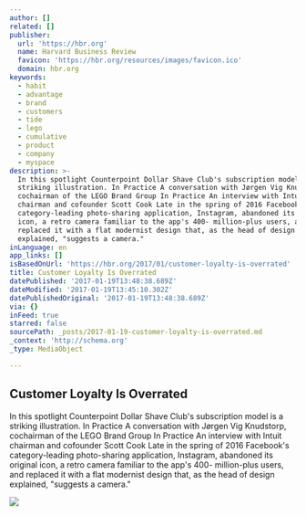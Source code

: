 ```yaml
---
author: []
related: []
publisher:
  url: 'https://hbr.org'
  name: Harvard Business Review
  favicon: 'https://hbr.org/resources/images/favicon.ico'
  domain: hbr.org
keywords:
  - habit
  - advantage
  - brand
  - customers
  - tide
  - lego
  - cumulative
  - product
  - company
  - myspace
description: >-
  In this spotlight Counterpoint Dollar Shave Club's subscription model is a
  striking illustration. In Practice A conversation with Jørgen Vig Knudstorp,
  cochairman of the LEGO Brand Group In Practice An interview with Intuit
  chairman and cofounder Scott Cook Late in the spring of 2016 Facebook's
  category-leading photo-sharing application, Instagram, abandoned its original
  icon, a retro camera familiar to the app's 400- million-plus users, and
  replaced it with a flat modernist design that, as the head of design
  explained, "suggests a camera."
inLanguage: en
app_links: []
isBasedOnUrl: 'https://hbr.org/2017/01/customer-loyalty-is-overrated'
title: Customer Loyalty Is Overrated
datePublished: '2017-01-19T13:48:38.689Z'
dateModified: '2017-01-19T13:45:10.302Z'
datePublishedOriginal: '2017-01-19T13:48:38.689Z'
via: {}
inFeed: true
starred: false
sourcePath: _posts/2017-01-19-customer-loyalty-is-overrated.md
_context: 'http://schema.org'
_type: MediaObject

---
```

<article style=""><h1>Customer Loyalty Is Overrated</h1><p>In this spotlight Counterpoint Dollar Shave Club's subscription model is a striking illustration. In Practice A conversation with Jørgen Vig Knudstorp, cochairman of the LEGO Brand Group In Practice An interview with Intuit chairman and cofounder Scott Cook Late in the spring of 2016 Facebook's category-leading photo-sharing application, Instagram, abandoned its original icon, a retro camera familiar to the app's 400- million-plus users, and replaced it with a flat modernist design that, as the head of design explained, "suggests a camera."</p><img src="https://hbr.org/resources/images/article_assets/2016/11/R1701B_LAFLEY.jpg" /></article>